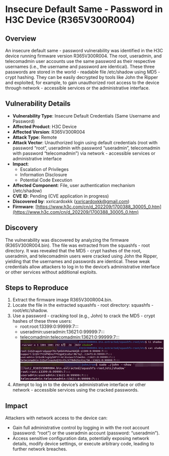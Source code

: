 # Insecure Default Same - Password in H3C Device (R365V300R004)
## Overview
An insecure default same - password vulnerability was identified in the H3C device running firmware version R365V300R004. The root, useradmin, and telecomadmin user accounts use the same password as their respective usernames (i.e., the username and password are identical). These three passwords are stored in the world - readable file /etc/shadow using MD5 - crypt hashing. They can be easily decrypted by tools like John the Ripper and exploited, for example, to gain unauthorized root access to the device through network - accessible services or the administrative interface.

## Vulnerability Details
+ **Vulnerability Type**: Insecure Default Credentials (Same Username and Password)
+ **Affected Product**: H3C Device
+ **Affected Version**: R365V300R004
+ **Attack Type**: Remote
+ **Attack Vector**: Unauthorized login using default credentials (root with password “root”, useradmin with password “useradmin”, telecomadmin with password “telecomadmin”) via network - accessible services or administrative interface
+ **Impact**:
    - Escalation of Privileges
    - Information Disclosure
    - Potential Code Execution
+ **Affected Component**: File, user authentication mechanism (/etc/shadow)
+ **CVE ID**: Pending (CVE application in progress)
+ **Discovered by**: xxricardoxkk (xxricardoxkk@gmail.com)
+ **Firmware**: [https://www.h3c.com/cn/d_202209/1700388_30005_0.htm](https://www.h3c.com/cn/d_202209/1700388_30005_0.htm)

## Discovery
The vulnerability was discovered by analyzing the firmware (R365V300R004.bin). The file was extracted from the squashfs - root directory. It was revealed that the MD5 - crypt hashes of the root, useradmin, and telecomadmin users were cracked using John the Ripper, yielding that the usernames and passwords are identical. These weak credentials allow attackers to log in to the device’s administrative interface or other services without additional exploits.

## Steps to Reproduce
1. Extract the firmware image R365V300R004.bin.
2. Locate the file in the extracted squashfs - root directory: squashfs - root/etc/shadow.
3. Use a password - cracking tool (e.g., John) to crack the MD5 - crypt hashes of these three users:
    - root:root:13399:0:99999:7:::
    - useradmin:useradmin:13621:0:99999:7:::
    - telecomadmin:telecomadmin:13621:0:99999:7:::
![](https://github.com/XXRicardo/iot-cve/blob/main/H3C/R365V300R004-1.png)
![](https://github.com/XXRicardo/iot-cve/blob/main/H3C/R365V300R004-2.png)
4. Attempt to log in to the device’s administrative interface or other network - accessible services using the cracked passwords.

## Impact
Attackers with network access to the device can:

+ Gain full administrative control by logging in with the root account (password: “root”) or the useradmin account (password: “useradmin”).
+ Access sensitive configuration data, potentially exposing network details, modify device settings, or execute arbitrary code, leading to further network breaches.

